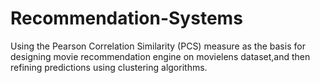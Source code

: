 # Recommendation-Systems
Using the Pearson Correlation Similarity (PCS) measure as the basis for designing movie recommendation engine on movielens dataset,and then refining predictions using clustering algorithms. 

